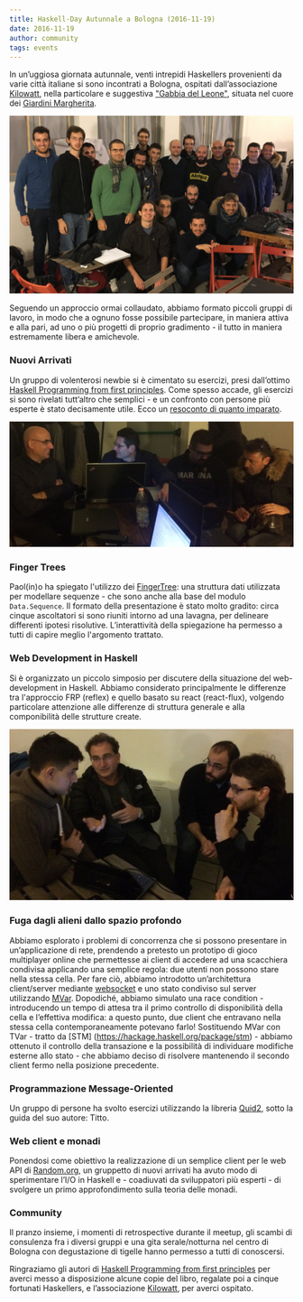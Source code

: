 ```yaml
---
title: Haskell-Day Autunnale a Bologna (2016-11-19)
date: 2016-11-19
author: community
tags: events
---
```


In un’uggiosa giornata autunnale, venti intrepidi Haskellers provenienti da varie città italiane si sono incontrati a Bologna, ospitati dall’associazione [Kilowatt](http://kilowatt.bo.it/), nella particolare e suggestiva ["Gabbia del Leone"](http://leserre.kilowatt.bo.it/gabbia-del-leone/), situata nel cuore dei [Giardini Margherita](http://leserre.kilowatt.bo.it/).

<a href="/images/photos/meetup_2016_11_19_gruppo.jpg"><img src="/images/photos/meetup_2016_11_19_gruppo.jpg" alt="photo" class="img-thumbnail"></a>

Seguendo un approccio ormai collaudato, abbiamo formato piccoli gruppi di lavoro, in modo che a ognuno fosse possibile partecipare, in maniera attiva e alla pari, ad uno o più progetti di proprio gradimento - il tutto in maniera estremamente libera e amichevole. 

### Nuovi Arrivati
Un gruppo di volenterosi newbie si è cimentato su esercizi, presi dall’ottimo [Haskell Programming from first principles](http://haskellbook.com/). Come spesso accade, gli esercizi si sono rivelati tutt’altro che semplici - e un confronto con persone più esperte è stato decisamente utile. Ecco un [resoconto di quanto imparato](http://another-ticket-in-the-wall.blogspot.it/2016/11/combinatorial-problems-in-haskell.html). 

<a href="/images/photos/meetup_2016_11_19_newbie.jpg"><img src="/images/photos/meetup_2016_11_19_newbie.jpg" alt="photo" class="img-thumbnail"></a>

### Finger Trees
Paol(in)o ha spiegato l'utilizzo dei [FingerTree](http://www.staff.city.ac.uk/~ross/papers/FingerTree.html): una struttura dati utilizzata per modellare sequenze - che sono anche alla base del modulo `Data.Sequence`.
Il formato della presentazione è stato molto gradito: circa cinque ascoltatori si sono riuniti intorno ad una lavagna, per delineare differenti ipotesi risolutive. L’interattività della spiegazione ha permesso a tutti di capire meglio l'argomento trattato.

### Web Development in Haskell
Si è organizzato un piccolo simposio per discutere della situazione del web-development in Haskell. Abbiamo considerato principalmente le differenze tra l'approccio FRP (reflex) e quello basato su react (react-flux), volgendo particolare attenzione alle differenze di struttura generale e alla componibilità delle strutture create.

<a href="/images/photos/meetup_2016_11_19_experts.jpg"><img src="/images/photos/meetup_2016_11_19_experts.jpg" alt="photo" class="img-thumbnail"></a>

### Fuga dagli alieni dallo spazio profondo
Abbiamo esplorato i problemi di concorrenza che si possono presentare in un’applicazione di rete, prendendo a pretesto un prototipo di gioco multiplayer online che permettesse ai client di accedere ad una scacchiera condivisa applicando una semplice regola: due utenti non possono stare nella stessa cella.
Per fare ciò, abbiamo introdotto un’architettura client/server mediante [websocket](https://hackage.haskell.org/package/websockets) e uno stato condiviso sul server utilizzando [MVar](https://hackage.haskell.org/package/base-4.9.0.0/docs/Control-Concurrent-MVar.html ). 
Dopodiché, abbiamo simulato una race condition - introducendo un tempo di attesa tra il primo controllo di disponibilità della cella e l’effettiva modifica: a questo punto, due client che entravano nella stessa cella contemporaneamente potevano farlo!
Sostituendo MVar con TVar - tratto da [STM] (https://hackage.haskell.org/package/stm) - abbiamo ottenuto il controllo della transazione e la possibilità di individuare modifiche esterne allo stato - che abbiamo deciso di risolvere mantenendo il secondo client fermo nella posizione precedente.

### Programmazione Message-Oriented
Un gruppo di persone ha svolto esercizi utilizzando la libreria [Quid2](https://github.com/tittoassini/quid2), sotto la guida del suo autore: Titto.

### Web client e monadi
Ponendosi come obiettivo la realizzazione di un semplice client per le web API di [Random.org](https://www.random.org/), un gruppetto di nuovi arrivati ha avuto modo di sperimentare l’I/O in Haskell e - coadiuvati da sviluppatori più esperti - di svolgere un primo approfondimento sulla teoria delle monadi.

### Community
Il pranzo insieme, i momenti di retrospective durante il meetup, gli scambi di consulenza fra i diversi gruppi e una gita serale/notturna nel centro di Bologna con degustazione di tigelle hanno permesso a tutti di conoscersi.

Ringraziamo gli autori di [Haskell Programming from first principles](http://haskellbook.com/) per averci messo a disposizione alcune copie del libro, regalate poi a cinque fortunati Haskellers, e l’associazione [Kilowatt](http://kilowatt.bo.it/), per averci ospitato.

